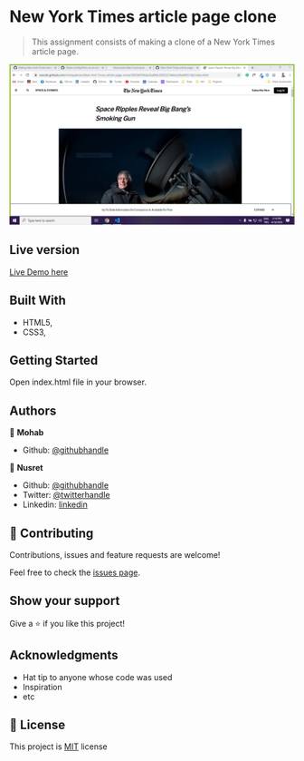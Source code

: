 # New York Times article page clone

> This assignment consists of making a clone of a New York Times article page.

![screenshot](./screenshot.png)

## Live version

[Live Demo here](https://rawcdn.githack.com/mohapakram/New-York-Times-article-page-clone/395344766da26a064c300333744dce36a94557db/index.html)

## Built With

- HTML5,
- CSS3,

## Getting Started

Open index.html file in your browser.

## Authors

👤 **Mohab**

- Github: [@githubhandle](https://github.com/mohabakram)

👤 **Nusret**

- Github: [@githubhandle](https://github.com/nusretbutunay)
- Twitter: [@twitterhandle](https://twitter.com/nusretbutunay)
- Linkedin: [linkedin](https://linkedin.com/in/nusretbutunay)

## 🤝 Contributing

Contributions, issues and feature requests are welcome!

Feel free to check the [issues page](issues/).

## Show your support

Give a ⭐️ if you like this project!

## Acknowledgments

- Hat tip to anyone whose code was used
- Inspiration
- etc

## 📝 License

This project is [MIT](lic.url) license
